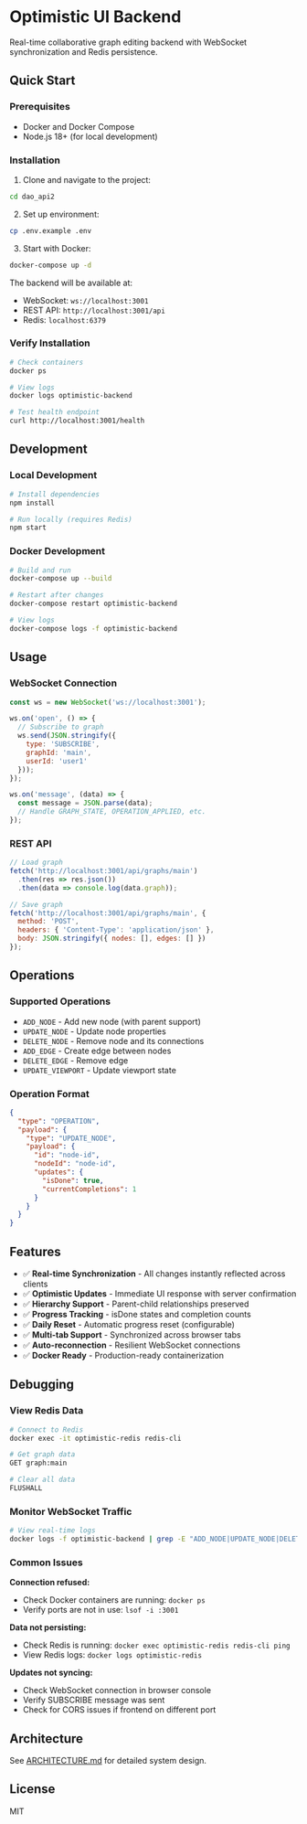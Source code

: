 # Optimistic UI Backend

Real-time collaborative graph editing backend with WebSocket synchronization and Redis persistence.

## Quick Start

### Prerequisites
- Docker and Docker Compose
- Node.js 18+ (for local development)

### Installation

1. Clone and navigate to the project:
```bash
cd dao_api2
```

2. Set up environment:
```bash
cp .env.example .env
```

3. Start with Docker:
```bash
docker-compose up -d
```

The backend will be available at:
- WebSocket: `ws://localhost:3001`
- REST API: `http://localhost:3001/api`
- Redis: `localhost:6379`

### Verify Installation
```bash
# Check containers
docker ps

# View logs
docker logs optimistic-backend

# Test health endpoint
curl http://localhost:3001/health
```

## Development

### Local Development
```bash
# Install dependencies
npm install

# Run locally (requires Redis)
npm start
```

### Docker Development
```bash
# Build and run
docker-compose up --build

# Restart after changes
docker-compose restart optimistic-backend

# View logs
docker-compose logs -f optimistic-backend
```

## Usage

### WebSocket Connection
```javascript
const ws = new WebSocket('ws://localhost:3001');

ws.on('open', () => {
  // Subscribe to graph
  ws.send(JSON.stringify({
    type: 'SUBSCRIBE',
    graphId: 'main',
    userId: 'user1'
  }));
});

ws.on('message', (data) => {
  const message = JSON.parse(data);
  // Handle GRAPH_STATE, OPERATION_APPLIED, etc.
});
```

### REST API
```javascript
// Load graph
fetch('http://localhost:3001/api/graphs/main')
  .then(res => res.json())
  .then(data => console.log(data.graph));

// Save graph
fetch('http://localhost:3001/api/graphs/main', {
  method: 'POST',
  headers: { 'Content-Type': 'application/json' },
  body: JSON.stringify({ nodes: [], edges: [] })
});
```

## Operations

### Supported Operations
- `ADD_NODE` - Add new node (with parent support)
- `UPDATE_NODE` - Update node properties
- `DELETE_NODE` - Remove node and its connections
- `ADD_EDGE` - Create edge between nodes
- `DELETE_EDGE` - Remove edge
- `UPDATE_VIEWPORT` - Update viewport state

### Operation Format
```json
{
  "type": "OPERATION",
  "payload": {
    "type": "UPDATE_NODE",
    "payload": {
      "id": "node-id",
      "nodeId": "node-id",
      "updates": {
        "isDone": true,
        "currentCompletions": 1
      }
    }
  }
}
```

## Features

- ✅ **Real-time Synchronization** - All changes instantly reflected across clients
- ✅ **Optimistic Updates** - Immediate UI response with server confirmation
- ✅ **Hierarchy Support** - Parent-child relationships preserved
- ✅ **Progress Tracking** - isDone states and completion counts
- ✅ **Daily Reset** - Automatic progress reset (configurable)
- ✅ **Multi-tab Support** - Synchronized across browser tabs
- ✅ **Auto-reconnection** - Resilient WebSocket connections
- ✅ **Docker Ready** - Production-ready containerization

## Debugging

### View Redis Data
```bash
# Connect to Redis
docker exec -it optimistic-redis redis-cli

# Get graph data
GET graph:main

# Clear all data
FLUSHALL
```

### Monitor WebSocket Traffic
```bash
# View real-time logs
docker logs -f optimistic-backend | grep -E "ADD_NODE|UPDATE_NODE|DELETE_NODE"
```

### Common Issues

**Connection refused:**
- Check Docker containers are running: `docker ps`
- Verify ports are not in use: `lsof -i :3001`

**Data not persisting:**
- Check Redis is running: `docker exec optimistic-redis redis-cli ping`
- View Redis logs: `docker logs optimistic-redis`

**Updates not syncing:**
- Check WebSocket connection in browser console
- Verify SUBSCRIBE message was sent
- Check for CORS issues if frontend on different port

## Architecture

See [ARCHITECTURE.md](./ARCHITECTURE.md) for detailed system design.

## License

MIT